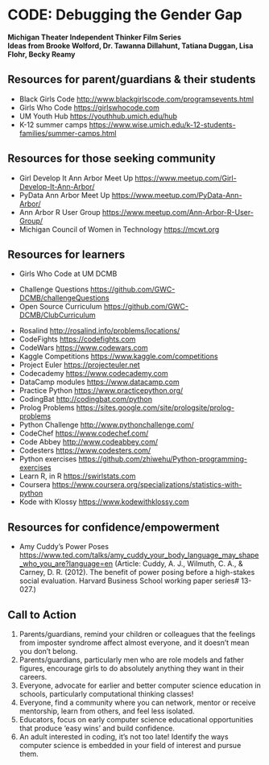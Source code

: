 # CODE: Debugging the Gender Gap
**Michigan Theater Independent Thinker Film Series**  
**Ideas from Brooke Wolford, Dr. Tawanna Dillahunt, Tatiana Duggan, Lisa Flohr, Becky Reamy**  

## Resources for parent/guardians & their students
* Black Girls Code http://www.blackgirlscode.com/programsevents.html
* Girls Who Code https://girlswhocode.com
* UM Youth Hub https://youthhub.umich.edu/hub
* K-12 summer camps https://www.wise.umich.edu/k-12-students-families/summer-camps.html

## Resources for those seeking community
* Girl Develop It Ann Arbor Meet Up https://www.meetup.com/Girl-Develop-It-Ann-Arbor/
* PyData Ann Arbor Meet Up https://www.meetup.com/PyData-Ann-Arbor/
* Ann Arbor R User Group https://www.meetup.com/Ann-Arbor-R-User-Group/
* Michigan Council of Women in Technology https://mcwt.org

## Resources for learners
* Girls Who Code at UM DCMB
- Challenge Questions https://github.com/GWC-DCMB/challengeQuestions
- Open Source Curriculum https://github.com/GWC-DCMB/ClubCurriculum
* Rosalind http://rosalind.info/problems/locations/
* CodeFights https://codefights.com
* CodeWars https://www.codewars.com
* Kaggle Competitions https://www.kaggle.com/competitions
* Project Euler https://projecteuler.net
* Codecademy https://www.codecademy.com
* DataCamp modules https://www.datacamp.com
* Practice Python https://www.practicepython.org/ 
* CodingBat http://codingbat.com/python 
* Prolog Problems https://sites.google.com/site/prologsite/prolog-problems 
* Python Challenge http://www.pythonchallenge.com/ 
* CodeChef https://www.codechef.com/ 
* Code Abbey http://www.codeabbey.com/ 
* Codesters https://www.codesters.com/
* Python exercises https://github.com/zhiwehu/Python-programming-exercises
* Learn R, in R https://swirlstats.com
* Coursera https://www.coursera.org/specializations/statistics-with-python
* Kode with Klossy https://www.kodewithklossy.com

## Resources for confidence/empowerment 
* Amy Cuddy’s Power Poses https://www.ted.com/talks/amy_cuddy_your_body_language_may_shape_who_you_are?language=en (Article: Cuddy, A. J., Wilmuth, C. A., & Carney, D. R. (2012). The benefit of power posing before a high-stakes social evaluation. Harvard Business School working paper series# 13-027.)

## Call to Action

1. Parents/guardians, remind your children or colleagues that the feelings from imposter syndrome affect almost everyone, and it doesn’t mean you don’t belong.
2. Parents/guardians, particularly men who are role models and father figures, encourage girls to do absolutely anything they want in their careers.
3. Everyone, advocate for earlier and better computer science education in schools, particularly computational thinking classes!
4. Everyone, find a community where you can network, mentor or receive mentorship, learn from others, and feel less isolated.
5. Educators, focus on early computer science educational opportunities that produce ‘easy wins’ and build confidence.
6. An adult interested in coding, it’s not too late! Identify the ways computer science is embedded in your field of interest and pursue them.
